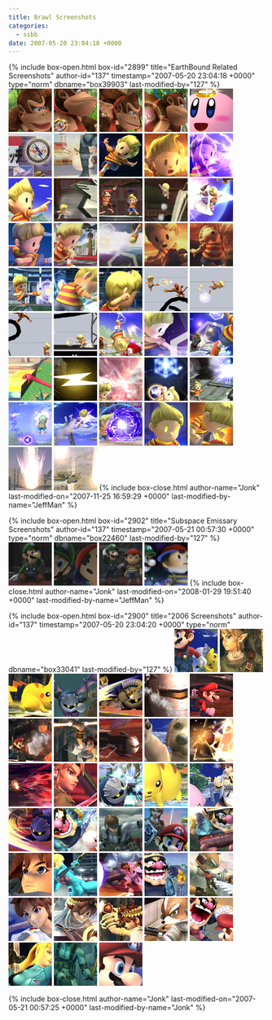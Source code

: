 ```yaml
---
title: Brawl Screenshots
categories:
  - ssbb
date: 2007-05-20 23:04:18 +0000
---
```

{% include box-open.html box-id="2899" title="EarthBound Related Screenshots" author-id="137" timestamp="2007-05-20 23:04:18 +0000" type="norm" dbname="box39903" last-modified-by="127" %}
<a href="/ssbb/screenshots/ebshots/set1_01.jpg"><img src="/ssbb/screenshots/ebshots/set1_p01.jpg" border="0" /></a>
<a href="/ssbb/screenshots/ebshots/set1_02.jpg"><img src="/ssbb/screenshots/ebshots/set1_p02.jpg" border="0" /></a>
<a href="/ssbb/screenshots/ebshots/set1_03.jpg"><img src="/ssbb/screenshots/ebshots/set1_p03.jpg" border="0" /></a>
<a href="/ssbb/screenshots/ebshots/set1_04.jpg"><img src="/ssbb/screenshots/ebshots/set1_p04.jpg" border="0" /></a>
<a href="/ssbb/screenshots/ebshots/set1_05.jpg"><img src="/ssbb/screenshots/ebshots/set1_p05.jpg" border="0" /></a>
<a href="/ssbb/screenshots/ebshots/set1_06.jpg"><img src="/ssbb/screenshots/ebshots/set1_p06.jpg" border="0" title="Famitsu scan (23-08-07)" /></a>
<a href="/ssbb/screenshots/ebshots/set1_07.jpg"><img src="/ssbb/screenshots/ebshots/set1_p07.jpg" border="0" /></a>
<a href="/ssbb/screenshots/ebshots/set2_01.jpg"><img src="/ssbb/screenshots/ebshots/set2_p01.jpg" border="0" /></a>
<a href="/ssbb/screenshots/ebshots/set2_02.jpg"><img src="/ssbb/screenshots/ebshots/set2_p02.jpg" border="0" /></a>
<a href="/ssbb/screenshots/ebshots/set2_03.jpg"><img src="/ssbb/screenshots/ebshots/set2_p03.jpg" border="0" /></a>
<a href="/ssbb/screenshots/ebshots/set2_04.jpg"><img src="/ssbb/screenshots/ebshots/set2_p04.jpg" border="0" /></a>
<a href="/ssbb/screenshots/ebshots/set3_01.jpg"><img src="/ssbb/screenshots/ebshots/set3_p01.jpg" border="0" /></a>
<a href="/ssbb/screenshots/ebshots/set3_02.jpg"><img src="/ssbb/screenshots/ebshots/set3_p02.jpg" border="0" /></a>
<a href="/ssbb/screenshots/ebshots/set3_03.jpg"><img src="/ssbb/screenshots/ebshots/set3_p03.jpg" border="0" /></a>
<a href="/ssbb/screenshots/ebshots/set3_04.jpg"><img src="/ssbb/screenshots/ebshots/set3_p04.jpg" border="0" /></a>
<a href="/ssbb/screenshots/ebshots/set4_01.jpg"><img src="/ssbb/screenshots/ebshots/set4_p01.jpg" border="0" /></a>
<a href="/ssbb/screenshots/ebshots/set4_02.jpg"><img src="/ssbb/screenshots/ebshots/set4_p02.jpg" border="0" /></a>
<a href="/ssbb/screenshots/ebshots/set4_03.jpg"><img src="/ssbb/screenshots/ebshots/set4_p03.jpg" border="0" /></a>
<a href="/ssbb/screenshots/ebshots/set4_04.jpg"><img src="/ssbb/screenshots/ebshots/set4_p04.jpg" border="0" /></a>
<a href="/ssbb/screenshots/ebshots/set4_05.jpg"><img src="/ssbb/screenshots/ebshots/set4_p05.jpg" border="0" /></a>
<a href="/ssbb/screenshots/ebshots/set4_06.jpg"><img src="/ssbb/screenshots/ebshots/set4_p06.jpg" border="0" /></a>
<a href="/ssbb/screenshots/ebshots/set4_07.jpg"><img src="/ssbb/screenshots/ebshots/set4_p07.jpg" border="0" /></a>
<a href="/ssbb/screenshots/ebshots/set4_08.jpg"><img src="/ssbb/screenshots/ebshots/set4_p08.jpg" border="0" /></a>
<a href="/ssbb/screenshots/ebshots/set4_09.jpg"><img src="/ssbb/screenshots/ebshots/set4_p09.jpg" border="0" /></a>
<a href="/ssbb/screenshots/ebshots/set4_10.jpg"><img src="/ssbb/screenshots/ebshots/set4_p10.jpg" border="0" /></a>
<a href="/ssbb/screenshots/ebshots/set4_11.jpg"><img src="/ssbb/screenshots/ebshots/set4_p11.jpg" border="0" /></a>
<a href="/ssbb/screenshots/ebshots/set4_12.jpg"><img src="/ssbb/screenshots/ebshots/set4_p12.jpg" border="0" /></a>
<a href="/ssbb/screenshots/ebshots/set5_01.jpg"><img src="/ssbb/screenshots/ebshots/set5_p01.jpg" border="0" /></a>
<a href="/ssbb/screenshots/ebshots/set5_02.jpg"><img src="/ssbb/screenshots/ebshots/set5_p02.jpg" border="0" /></a>
<a href="/ssbb/screenshots/ebshots/set5_03.jpg"><img src="/ssbb/screenshots/ebshots/set5_p03.jpg" border="0" /></a>
<a href="/ssbb/screenshots/ebshots/set5_04.jpg"><img src="/ssbb/screenshots/ebshots/set5_p04.jpg" border="0" /></a>
<a href="/ssbb/screenshots/ebshots/set5_05.jpg"><img src="/ssbb/screenshots/ebshots/set5_p05.jpg" border="0" /></a>
<a href="/ssbb/screenshots/ebshots/set5_06.jpg"><img src="/ssbb/screenshots/ebshots/set5_p06.jpg" border="0" /></a>
<a href="/ssbb/screenshots/ebshots/set5_07.jpg"><img src="/ssbb/screenshots/ebshots/set5_p07.jpg" border="0" /></a>
<a href="/ssbb/screenshots/ebshots/set5_08.jpg"><img src="/ssbb/screenshots/ebshots/set5_p08.jpg" border="0" /></a>
<a href="/ssbb/screenshots/ebshots/set5_09.jpg"><img src="/ssbb/screenshots/ebshots/set5_p09.jpg" border="0" /></a>
<a href="/ssbb/screenshots/ebshots/set5_10.jpg"><img src="/ssbb/screenshots/ebshots/set5_p10.jpg" border="0" /></a>
<a href="/ssbb/screenshots/ebshots/set5_11.jpg"><img src="/ssbb/screenshots/ebshots/set5_p11.jpg" border="0" /></a>
<a href="/ssbb/screenshots/ebshots/set6_01.jpg"><img src="/ssbb/screenshots/ebshots/set6_p01.jpg" border="0" /></a>
<a href="/ssbb/screenshots/ebshots/set6_02.jpg"><img src="/ssbb/screenshots/ebshots/set6_p02.jpg" border="0" /></a>
<a href="/ssbb/screenshots/ebshots/set6_03.jpg"><img src="/ssbb/screenshots/ebshots/set6_p03.jpg" border="0" /></a>
<a href="/ssbb/screenshots/ebshots/set6_04.jpg"><img src="/ssbb/screenshots/ebshots/set6_p04.jpg" border="0" /></a>
{% include box-close.html author-name="Jonk" last-modified-on="2007-11-25 16:59:29 +0000" last-modified-by-name="JeffMan" %}

{% include box-open.html box-id="2902" title="Subspace Emissary Screenshots" author-id="137" timestamp="2007-05-21 00:57:30 +0000" type="norm" dbname="box22460" last-modified-by="127" %}
<a href="/ssbb/screenshots/sse/set1_01.jpg"><img src="/ssbb/screenshots/sse/set1_p01.jpg" border="0" /></a>
<a href="/ssbb/screenshots/sse/set1_02.jpg"><img src="/ssbb/screenshots/sse/set1_p02.jpg" border="0" /></a>
<a href="/ssbb/screenshots/sse/set1_03.jpg"><img src="/ssbb/screenshots/sse/set1_p03.jpg" border="0" /></a>
<a href="/ssbb/screenshots/sse/set1_04.jpg"><img src="/ssbb/screenshots/sse/set1_p04.jpg" border="0" /></a>
{% include box-close.html author-name="Jonk" last-modified-on="2008-01-29 19:51:40 +0000" last-modified-by-name="JeffMan" %}

{% include box-open.html box-id="2900" title="2006 Screenshots" author-id="137" timestamp="2007-05-20 23:04:20 +0000" type="norm" dbname="box33041" last-modified-by="127" %}
<a href="/ssbb/screenshots/large/set1_01.jpg"><img src="/ssbb/screenshots/previews/set1_p01.jpg" border="0" /></a>
<a href="/ssbb/screenshots/large/set1_02.jpg"><img src="/ssbb/screenshots/previews/set1_p02.jpg" border="0" /></a>
<a href="/ssbb/screenshots/large/set1_03.jpg"><img src="/ssbb/screenshots/previews/set1_p03.jpg" border="0" /></a>
<a href="/ssbb/screenshots/large/set1_04.jpg"><img src="/ssbb/screenshots/previews/set1_p04.jpg" border="0" /></a>
<a href="/ssbb/screenshots/large/set1_05.jpg"><img src="/ssbb/screenshots/previews/set1_p05.jpg" border="0" /></a>
<a href="/ssbb/screenshots/large/set1_06.jpg"><img src="/ssbb/screenshots/previews/set1_p06.jpg" border="0" /></a>
<a href="/ssbb/screenshots/large/set1_07.jpg"><img src="/ssbb/screenshots/previews/set1_p07.jpg" border="0" /></a>
<a href="/ssbb/screenshots/large/set1_08.jpg"><img src="/ssbb/screenshots/previews/set1_p08.jpg" border="0" /></a>
<a href="/ssbb/screenshots/large/set1_09.jpg"><img src="/ssbb/screenshots/previews/set1_p09.jpg" border="0" /></a>
<a href="/ssbb/screenshots/large/set1_10.jpg"><img src="/ssbb/screenshots/previews/set1_p10.jpg" border="0" /></a>
<a href="/ssbb/screenshots/large/set1_11.jpg"><img src="/ssbb/screenshots/previews/set1_p11.jpg" border="0" /></a>
<a href="/ssbb/screenshots/large/set1_12.jpg"><img src="/ssbb/screenshots/previews/set1_p12.jpg" border="0" /></a>
<a href="/ssbb/screenshots/large/set1_13.jpg"><img src="/ssbb/screenshots/previews/set1_p13.jpg" border="0" /></a>
<a href="/ssbb/screenshots/large/set1_14.jpg"><img src="/ssbb/screenshots/previews/set1_p14.jpg" border="0" /></a>
<a href="/ssbb/screenshots/large/set1_15.jpg"><img src="/ssbb/screenshots/previews/set1_p15.jpg" border="0" /></a>
<a href="/ssbb/screenshots/large/set1_16.jpg"><img src="/ssbb/screenshots/previews/set1_p16.jpg" border="0" /></a>
<a href="/ssbb/screenshots/large/set1_17.jpg"><img src="/ssbb/screenshots/previews/set1_p17.jpg" border="0" /></a>
<a href="/ssbb/screenshots/large/set1_18.jpg"><img src="/ssbb/screenshots/previews/set1_p18.jpg" border="0" /></a>
<a href="/ssbb/screenshots/large/set1_19.jpg"><img src="/ssbb/screenshots/previews/set1_p19.jpg" border="0" /></a>
<a href="/ssbb/screenshots/large/set1_20.jpg"><img src="/ssbb/screenshots/previews/set1_p20.jpg" border="0" /></a>
<a href="/ssbb/screenshots/large/set1_21.jpg"><img src="/ssbb/screenshots/previews/set1_p21.jpg" border="0" /></a>
<a href="/ssbb/screenshots/large/set1_22.jpg"><img src="/ssbb/screenshots/previews/set1_p22.jpg" border="0" /></a>
<a href="/ssbb/screenshots/large/set1_23.jpg"><img src="/ssbb/screenshots/previews/set1_p23.jpg" border="0" /></a>
<a href="/ssbb/screenshots/large/set1_24.jpg"><img src="/ssbb/screenshots/previews/set1_p24.jpg" border="0" /></a>
<a href="/ssbb/screenshots/large/set1_25.jpg"><img src="/ssbb/screenshots/previews/set1_p25.jpg" border="0" /></a>
<a href="/ssbb/screenshots/large/set1_26.jpg"><img src="/ssbb/screenshots/previews/set1_p26.jpg" border="0" /></a>
<a href="/ssbb/screenshots/large/set1_27.jpg"><img src="/ssbb/screenshots/previews/set1_p27.jpg" border="0" /></a>
<a href="/ssbb/screenshots/large/set1_28.jpg"><img src="/ssbb/screenshots/previews/set1_p28.jpg" border="0" /></a>
<a href="/ssbb/screenshots/large/set1_29.jpg"><img src="/ssbb/screenshots/previews/set1_p29.jpg" border="0" /></a>
<a href="/ssbb/screenshots/large/set1_30.jpg"><img src="/ssbb/screenshots/previews/set1_p30.jpg" border="0" /></a>
<a href="/ssbb/screenshots/large/set1_31.jpg"><img src="/ssbb/screenshots/previews/set1_p31.jpg" border="0" /></a>
<a href="/ssbb/screenshots/large/set1_32.jpg"><img src="/ssbb/screenshots/previews/set1_p32.jpg" border="0" /></a>
<a href="/ssbb/screenshots/large/set1_33.jpg"><img src="/ssbb/screenshots/previews/set1_p33.jpg" border="0" /></a>
<a href="/ssbb/screenshots/large/set1_34.jpg"><img src="/ssbb/screenshots/previews/set1_p34.jpg" border="0" /></a>
<a href="/ssbb/screenshots/large/set1_35.jpg"><img src="/ssbb/screenshots/previews/set1_p35.jpg" border="0" /></a>



{% include box-close.html author-name="Jonk" last-modified-on="2007-05-21 00:57:25 +0000" last-modified-by-name="Jonk" %}

